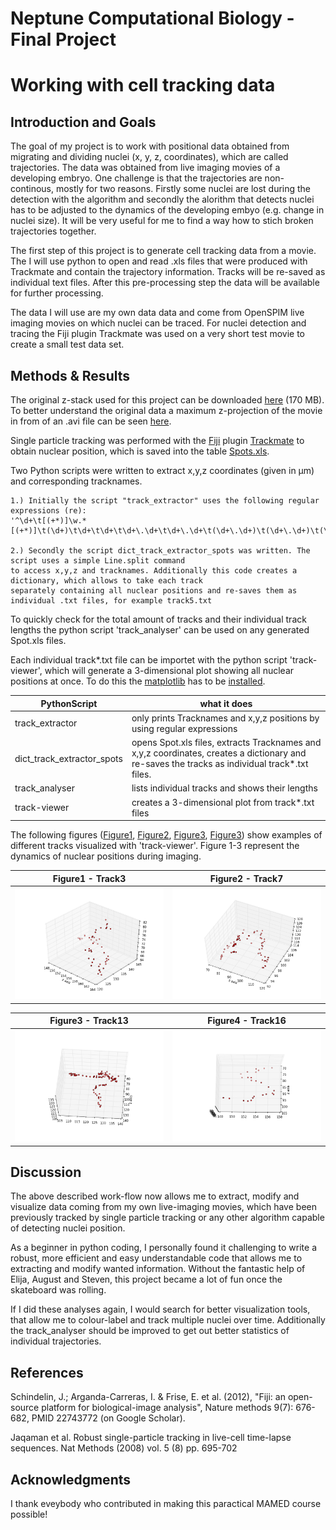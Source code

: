 # Neptune Computational Biology - Final Project

# Working with cell tracking data

## Introduction and Goals

The goal of my project is to work with positional data obtained from migrating and dividing nuclei (x, y, z, coordinates), which are called trajectories. The data was obtained from live imaging movies of a developing embryo. One challenge is that the trajectories are non-continous, mostly for two reasons. Firstly some nuclei are lost during the detection with the algorithm and secondly the alorithm that detects nuclei has to be adjusted to the dynamics of the developing embyo (e.g. change in nuclei size). It will be very useful for me to find a way how to stich broken trajectories together.

The first step of this project is to generate cell tracking data from a movie. The I will use python to open and read .xls files that were produced with Trackmate and contain the trajectory information. Tracks will be re-saved as individual text files. After this pre-processing step the data will be available for further processing.

The data I will use are my own data data and come from OpenSPIM live imaging movies on which nuclei can be traced. For nuclei detection and tracing the Fiji plugin Trackmate was used on a very short test movie to create a small test data set.

## Methods & Results

The original z-stack used for this project can be downloaded [here](https://www.dropbox.com/s/shb3zdfc6q9id08/H2AmCh-341x341.tif?dl=0) (170 MB).
To better understand the original data a maximum z-projection of the movie in from of an .avi file can be seen [here](https://www.dropbox.com/s/c3pf76fmdoftlvv/H2AmCh-341x341_MAX_colored.avi?dl=0). 

Single particle tracking was performed with the [Fiji](http://fiji.sc/) plugin [Trackmate](http://imagej.net/TrackMate) to obtain nuclear position, which is saved into the table [Spots.xls](https://github.com/JohannesGi/neptune_final_project/blob/master/Data/Trackmate/original-data/Spots.xls).
	
Two Python scripts were written to extract x,y,z coordinates (given in µm) and corresponding tracknames.
 	
 	1.) Initially the script "track_extractor" uses the following regular expressions (re):
 	'^\d+\t[(+*)]\w.*[(+*)]\t(\d+)\t\d+\t\d+\t\d+\.\d+\t\d+\.\d+\t(\d+\.\d+)\t(\d+\.\d+)\t(\d+\.\d+).+'.

 	2.) Secondly the script dict_track_extractor_spots was written. The script uses a simple Line.split command
 	to access x,y,z and tracknames. Additionally this code creates a dictionary, which allows to take each track
 	separately containing all nuclear positions and re-saves them as individual .txt files, for example track5.txt

 To quickly check for the total amount of tracks and their individual track lengths the python script 'track_analyser' can be used on any generated Spot.xls files.

Each individual track*.txt file can be importet with the python script 'track-viewer', which will generate a 3-dimensional plot showing all nuclear positions at once. To do this the [matplotlib](http://matplotlib.org/index.html) has to be [installed](http://matplotlib.org/users/installing.html).


PythonScript | what it does
------------ | -------------
track_extractor | only prints Tracknames and x,y,z positions by using regular expressions
dict_track_extractor_spots | opens Spot.xls files, extracts Tracknames and x,y,z coordinates, creates a dictionary and re-saves the tracks as individual track*.txt files.
track_analyser | lists individual tracks and shows their lengths 
track-viewer | creates a 3-dimensional plot from track*.txt files

The following figures ([Figure1](https://github.com/JohannesGi/neptune_final_project/blob/master/figure_1_track3.png), [Figure2](https://github.com/JohannesGi/neptune_final_project/blob/master/figure_2_track7.png), [Figure3](https://github.com/JohannesGi/neptune_final_project/blob/master/figure_4_track16.png), [Figure3](https://github.com/JohannesGi/neptune_final_project/blob/master/figure_3_track13.png)) show examples of different tracks visualized with 'track-viewer'.
Figure 1-3 represent the dynamics of nuclear positions during imaging.


Figure1 - Track3                                   |  Figure2 - Track7
:-------------------------------------------------:|:--------------------------------------------------:
![Figure 1](./figure_1_track3.png?raw=true)        |  ![Figure 2](./figure_2_track7.png?raw=true)

Figure3 - Track13                                  |  Figure4 - Track16
:-------------------------------------------------:|:--------------------------------------------------:
![Figure 3](./figure_3_track13.png?raw=true)       |  ![Figure 4](./figure_4_track16.png?raw=true)


## Discussion

The above described work-flow now allows me to extract, modify and visualize data coming from my own live-imaging movies, which have been previously tracked by single particle tracking or any other algorithm capable of detecting nuclei position.

As a beginner in python coding, I personally found it challenging to write a robust, more efficient and easy understandable code that allows me to extracting and modify wanted information. Without the fantastic help of Elija, August and Steven, this project became a lot of fun once the skateboard was rolling.

If I did these analyses again, I would search for better visualization tools, that allow me to colour-label and track multiple nuclei over time. Additionally the track_analyser should be improved to get out better statistics of individual trajectories.

## References

Schindelin, J.; Arganda-Carreras, I. & Frise, E. et al. (2012), "Fiji: an open-source platform for biological-image analysis", Nature methods 9(7): 676-682, PMID 22743772 (on Google Scholar).

Jaqaman et al. Robust single-particle tracking in live-cell time-lapse sequences. Nat Methods (2008) vol. 5 (8) pp. 695-702

## Acknowledgments
I thank eveybody who contributed in making this paractical MAMED course possible!